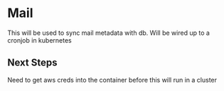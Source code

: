 # Mail

This will be used to sync mail metadata with db. Will be wired up to a cronjob in kubernetes

## Next Steps

Need to get aws creds into the container before this will run in a cluster

